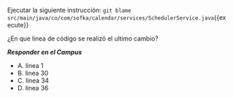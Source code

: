 Ejecutar la siguiente instrucción:
`git blame src/main/java/co/com/sofka/calendar/services/SchedulerService.java`{{execute}}

¿En que linea de código se realizó el ultimo cambio?

***Responder en el Campus***
- A. linea 1
- B. linea 30
- C. linea 34
- D. linea 36